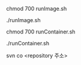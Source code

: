 chmod 700 runImage.sh

./runImage.sh

chmod 700 runContainer.sh

./runContainer.sh

svn co <repository 주소>


